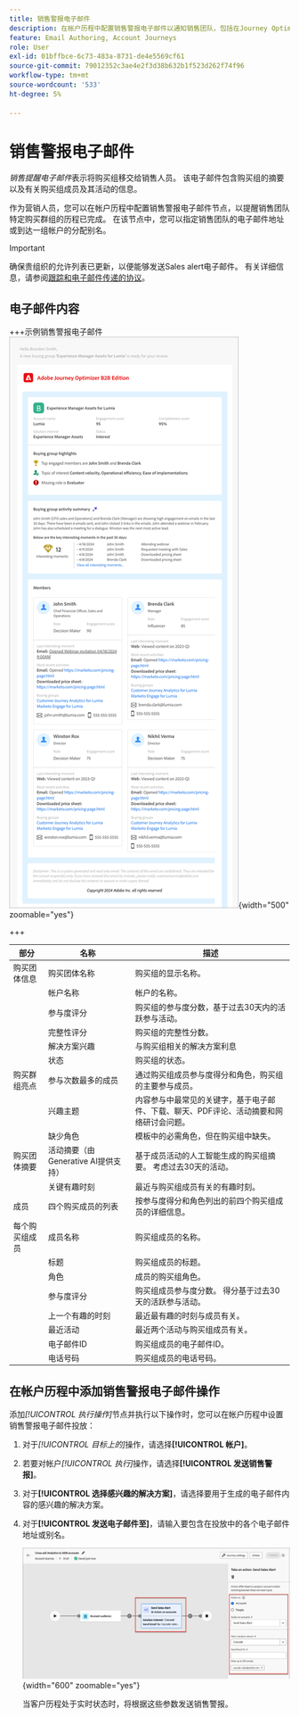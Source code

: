```yaml
---
title: 销售警报电子邮件
description: 在帐户历程中配置销售警报电子邮件以通知销售团队，包括在Journey Optimizer B2B edition中购买群组摘要、AI见解和成员详细信息。
feature: Email Authoring, Account Journeys
role: User
exl-id: 01bffbce-6c73-483a-8731-de4e5569cf61
source-git-commit: 79012352c3ae4e2f3d38b632b1f523d262f74f96
workflow-type: tm+mt
source-wordcount: '533'
ht-degree: 5%

---
```


# 销售警报电子邮件

_销售提醒电子邮件_&#x200B;表示将购买组移交给销售人员。 该电子邮件包含购买组的摘要以及有关购买组成员及其活动的信息。

作为营销人员，您可以在帐户历程中配置销售警报电子邮件节点，以提醒销售团队特定购买群组的历程已完成。 在该节点中，您可以指定销售团队的电子邮件地址或到达一组帐户的分配别名。

>[!IMPORTANT]
>
>确保贵组织的允许列表已更新，以便能够发送Sales alert电子邮件。 有关详细信息，请参阅[跟踪和电子邮件传递的协议](../start/email-protocols.md)。

## 电子邮件内容

+++示例销售警报电子邮件
![使用默认模板的销售警报电子邮件示例](./assets/sales-alert-email-example.png){width="500" zoomable="yes"}

+++

| 部分 | 名称 | 描述 |
| - | ---- | ----------- |
| 购买团体信息 | 购买团体名称 | 购买组的显示名称。 |
|   | 帐户名称 | 帐户的名称。 |
|   | 参与度评分 | 购买组的参与度分数，基于过去30天内的活跃参与活动。 |
|   | 完整性评分 | 购买组的完整性分数。 |
|   | 解决方案兴趣 | 与购买组相关的解决方案利息 |
|   | 状态 | 购买组的状态。 |
| 购买群组亮点 | 参与次数最多的成员 | 通过购买组成员参与度得分和角色，购买组的主要参与成员。 |
|   | 兴趣主题 | 内容参与中最常见的关键字，基于电子邮件、下载、聊天、PDF评论、活动摘要和网络研讨会问题。 |
|   | 缺少角色 | 模板中的必需角色，但在购买组中缺失。 |
| 购买团体摘要 | 活动摘要（由Generative AI提供支持） | 基于成员活动的人工智能生成的购买组摘要。 考虑过去30天的活动。 |
|   | 关键有趣时刻 | 最近与购买组成员有关的有趣时刻。 |
| 成员 | 四个购买成员的列表 | 按参与度得分和角色列出的前四个购买组成员的详细信息。 |
| 每个购买组成员 | 成员名称 | 购买组成员的名称。 |
|   | 标题 | 购买组成员的标题。 |
|   | 角色 | 成员的购买组角色。 |
|   | 参与度评分 | 购买组成员参与度分数。 得分基于过去30天的活跃参与活动。 |
|   | 上一个有趣的时刻 | 最近最有趣的时刻与成员有关。 |
|   | 最近活动 | 最近两个活动与购买组成员有关。 |
|   | 电子邮件ID | 购买组成员的电子邮件ID。 |
|   | 电话号码 | 购买组成员的电话号码。 |

## 在帐户历程中添加销售警报电子邮件操作

添加&#x200B;_[!UICONTROL 执行操作]_&#x200B;节点并执行以下操作时，您可以在帐户历程中设置销售警报电子邮件投放：

1. 对于&#x200B;_[!UICONTROL 目标上的]_&#x200B;操作，请选择&#x200B;**[!UICONTROL 帐户]**。

1. 若要对帐户&#x200B;_[!UICONTROL 执行]_&#x200B;操作，请选择&#x200B;**[!UICONTROL 发送销售警报]**。

1. 对于&#x200B;**[!UICONTROL 选择感兴趣的解决方案]**，请选择要用于生成的电子邮件内容的感兴趣的解决方案。

1. 对于&#x200B;**[!UICONTROL 发送电子邮件至]**，请输入要包含在投放中的各个电子邮件地址或别名。

   ![新建电子邮件对话框](assets/sales-alert-email-journey-node.png){width="600" zoomable="yes"}

   当客户历程处于实时状态时，将根据这些参数发送销售警报。
